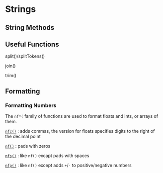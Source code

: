 # Strings

## String Methods

## Useful Functions

split()/splitTokens()

join()

trim()

## Formatting

### Formatting Numbers

The `nf*(` family of functions are used to format floats and ints, or arrays of them.

[`nfc()`](https://processing.org/reference/nfc_.html)
: adds commas, the version for floats specifies digits to the right of the decimal point

[`nf()`](https://processing.org/reference/nf_.html)
: pads with zeros

[`nfs()`](https://processing.org/reference/nfs_.html)
: like `nf()` excapt pads with spaces

[`nfp()`](https://processing.org/reference/nfp_.html)
: like `nf()` except adds `+`/`-` to positive/negative numbers



